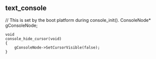 
## text_console


// This is set by the boot platform during console_init().
ConsoleNode* gConsoleNode;

```
void
console_hide_cursor(void)
{
	gConsoleNode->SetCursorVisible(false);
}

```
